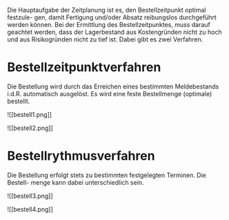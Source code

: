 Die Hauptaufgabe der Zeitplanung ist es, den Bestellzeitpunkt optimal festzule-
gen, damit Fertigung und/oder Absatz reibungslos durchgeführt werden können.
Bei der Ermittlung des Bestellzeitpunktes, muss darauf geachtet werden, dass
der Lagerbestand aus Kostengründen nicht zu hoch und aus Risikogründen nicht
zu tief ist. Dabei gibt es zwei Verfahren.
# Bestellzeitpunktverfahren
Die Bestellung wird durch das Erreichen eines bestimmten Meldebestands i.d.R.
automatisch ausgelöst. Es wird eine feste Bestellmenge (optimale) bestellt.

![[bestell1.png]]

![[bestell2.png]]

# Bestellrythmusverfahren
Die Bestellung erfolgt stets zu bestimmten festgelegten Terminen. Die Bestell-
menge kann dabei unterschiedlich sein.

![[bestell3.png]]

![[bestell4.png]]